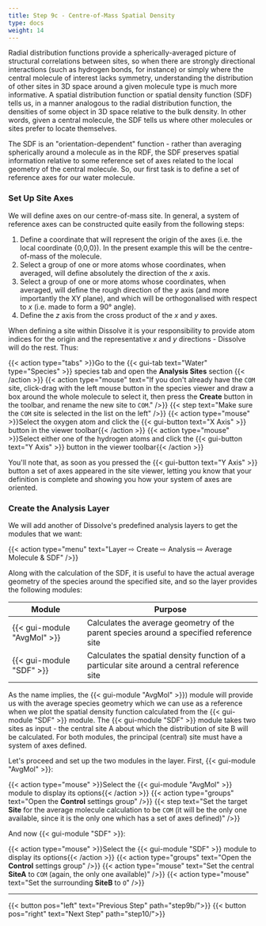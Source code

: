 ```yaml
---
title: Step 9c - Centre-of-Mass Spatial Density
type: docs
weight: 14
---
```



Radial distribution functions provide a spherically-averaged picture of structural correlations between sites, so when there are strongly directional interactions (such as hydrogen bonds, for instance) or simply where the central molecule of interest lacks symmetry, understanding the distribution of other sites in 3D space around a given molecule type is much more informative. A spatial distribution function or spatial density function (SDF) tells us, in a manner analogous to the radial distribution function, the densities of some object in 3D space relative to the bulk density. In other words, given a central molecule, the SDF tells us where other molecules or sites prefer to locate themselves.

The SDF is an "orientation-dependent" function - rather than averaging spherically around a molecule as in the RDF, the SDF preserves spatial information relative to some reference set of axes related to the local geometry of the central molecule. So, our first task is to define a set of reference axes for our water molecule.

### Set Up Site Axes

We will define axes on our centre-of-mass site. In general, a system of reference axes can be constructed quite easily from the following steps:

1. Define a coordinate that will represent the origin of the axes (i.e. the local coordinate {0,0,0}). In the present example this will be the centre-of-mass of the molecule.
2. Select a group of one or more atoms whose coordinates, when averaged, will define absolutely the direction of the _x_ axis.
3. Select a group of one or more atoms whose coordinates, when averaged, will define the rough direction of the _y_ axis (and more importantly the XY plane), and which will be orthogonalised with respect to _x_ (i.e. made to form a 90&deg; angle).
4. Define the _z_ axis from the cross product of the _x_ and _y_ axes.

When defining a site within Dissolve it is your responsibility to provide atom indices for the origin and the representative _x_ and _y_ directions - Dissolve will do the rest. Thus:

{{< action type="tabs" >}}Go to the {{< gui-tab text="Water" type="Species" >}} species tab and open the **Analysis Sites** section {{< /action >}}
{{< action type="mouse" text="If you don't already have the `COM` site, click-drag with the left mouse button in the species viewer and draw a box around the whole molecule to select it, then press the **Create** button in the toolbar, and rename the new site to `COM`." />}}
{{< step text="Make sure the `COM` site is selected in the list on the left" />}}
{{< action type="mouse" >}}Select the oxygen atom and click the {{< gui-button text="X Axis" >}} button in the viewer toolbar{{< /action >}}
{{< action type="mouse" >}}Select either one of the hydrogen atoms and click the {{< gui-button text="Y Axis" >}} button in the viewer toolbar{{< /action >}}

You'll note that, as soon as you pressed the {{< gui-button text="Y Axis" >}} button a set of axes appeared in the site viewer, letting you know that your definition is complete and showing you how your system of axes are oriented.

### Create the Analysis Layer

We will add another of Dissolve's predefined analysis layers to get the modules that we want:

{{< action type="menu" text="Layer &#8680; Create &#8680; Analysis &#8680; Average Molecule & SDF" />}}

Along with the calculation of the SDF, it is useful to have the actual average geometry of the species around the specified site, and so the layer provides the following modules:

| Module | Purpose |
|--------|---------|
| {{< gui-module "AvgMol" >}} | Calculates the average geometry of the parent species around a specified reference site |
| {{< gui-module "SDF" >}} | Calculates the spatial density function of a particular site around a central reference site |

As the name implies, the {{< gui-module "AvgMol" >}}) module will provide us with the average species geometry which we can use as a reference when we plot the spatial density function calculated from the {{< gui-module "SDF" >}} module. The {{< gui-module "SDF" >}} module takes two sites as input - the central site A about which the distribution of site B will be calculated. For both modules, the principal (central) site must have a system of axes defined.

Let's proceed and set up the two modules in the layer. First, {{< gui-module "AvgMol" >}}:

{{< action type="mouse" >}}Select the {{< gui-module "AvgMol" >}} module to display its options{{< /action >}}
{{< action type="groups" text="Open the **Control** settings group" />}}
{{< step text="Set the target **Site** for the average molecule calculation to be `COM` (it will be the only one available, since it is the only one which has a set of axes defined)" />}}

And now {{< gui-module "SDF" >}}:

{{< action type="mouse" >}}Select the {{< gui-module "SDF" >}} module to display its options{{< /action >}}
{{< action type="groups" text="Open the **Control** settings group" />}}
{{< action type="mouse" text="Set the central **SiteA** to `COM` (again, the only one available)" />}}
{{< action type="mouse" text="Set the surrounding **SiteB** to `O`" />}}

* * *
{{< button pos="left" text="Previous Step" path="step9b/">}}
{{< button pos="right" text="Next Step" path="step10/">}}
